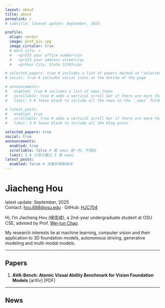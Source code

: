 ```yaml
---
layout: about
title: about
permalink: /
# subtitle: lateset update: Aeptember, 2025

profile:
  align: center
  image: prof_pic.jpg
  image_circular: true
  # more_info: >
  #   <p>555 your office number</p>
  #   <p>123 your address street</p>
  #   <p>Your City, State 12345</p>

# selected_papers: true # includes a list of papers marked as "selected={true}"
# social: true # includes social icons at the bottom of the page

# announcements:
#   enabled: true # includes a list of news items
#   scrollable: true # adds a vertical scroll bar if there are more than 3 news items
#   limit: 5 # leave blank to include all the news in the `_news` folder

# latest_posts:
#   enabled: true
#   scrollable: true # adds a vertical scroll bar if there are more than 3 new posts items
#   limit: 3 # leave blank to include all the blog posts

selected_papers: true
social: true
announcements:
  enabled: true
  scrollable: false # 看 news 是一列，不滑动
  limit: 3 # 只显示最近 3 条 news
latest_posts:
  enabled: false # 没看到博客板块
---
```


# Jiacheng Hou

latest update: September, 2025  
Contact: [hou.688@osu.edu](mailto:hou.688@osu.edu) · GitHub: [HJC704](https://github.com/HJC704)

Hi, I’m Jiacheng Hou (侯佳成), a 2nd-year undergraduate student at OSU CSE, advised by Prof. [Wei-lun Chao](https://sites.google.com/view/wei-lun-harry-chao/home).

<!-- I received my B.Eng. in Computer Science from **Shanghai Jiao Tong University (ACM class)**. From summer to winter 2024, I was a visiting student at **Cornell University**, where I was fortunately advised by **Prof. Kevin Ellis** on the **Abstraction and Reasoning Corpus (ARC)** problem. During my junior year, I did undergraduate research under **Prof. Wei-Long Zheng** in the BCMI laboratory, SJTU. -->

My research interests lie at machine learning, computer vision and their application to 3D foundation models, autonomous driving, generative modeling and multi-modal models.

---

## Papers

1. **AVA-Bench: Atomic Visual Ability Benchmark for Vision Foundation Models**
   [arXiv] [PDF]

---

## News
